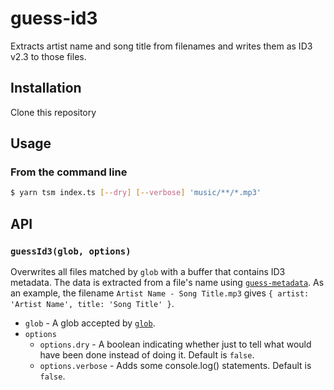 # guess-id3

Extracts artist name and song title from filenames and writes them as ID3 v2.3 to those files.

## Installation

Clone this repository

## Usage

### From the command line

```sh
$ yarn tsm index.ts [--dry] [--verbose] 'music/**/*.mp3'
```

## API

### `guessId3(glob, options)`

Overwrites all files matched by `glob` with a buffer that contains ID3 metadata. The data is extracted from a file's name using [`guess-metadata`](https://www.npmjs.com/package/guess-metadata). As an example, the filename `Artist Name - Song Title.mp3` gives `{ artist: 'Artist Name', title: 'Song Title' }`.

- `glob` - A glob accepted by [`glob`](https://www.npmjs.com/package/glob).
- `options`
  - `options.dry` - A boolean indicating whether just to tell what would have been done instead of doing it. Default is `false`.
  - `options.verbose` - Adds some console.log() statements. Default is `false`.
